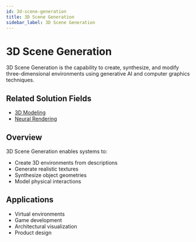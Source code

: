 ```yaml
---
id: 3d-scene-generation
title: 3D Scene Generation
sidebar_label: 3D Scene Generation
---
```


# 3D Scene Generation

3D Scene Generation is the capability to create, synthesize, and modify three-dimensional environments using generative AI and computer graphics techniques.

## Related Solution Fields

- [3D Modeling](../solutions/3d-modeling)
- [Neural Rendering](../solutions/neural-rendering)

## Overview

3D Scene Generation enables systems to:

- Create 3D environments from descriptions
- Generate realistic textures
- Synthesize object geometries
- Model physical interactions

## Applications

- Virtual environments
- Game development
- Architectural visualization
- Product design
